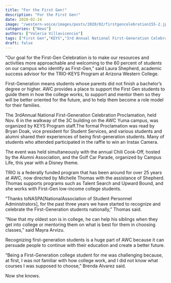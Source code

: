```yaml
---
title: "For the First Gen!"
description: "For the First Gen!"
date: 2020-02-24
image: "/western-voice/images/posts/2020/02/firstgencelebration155-2.jpg"
categories: ["News"]
authors: ["Valeria Villavicencio"]
tags: ["First Gen","KEYS","3rd Annual National First-Generation Celebration Proclamation"]
draft: false
---
```

“Our goal for the First-Gen Celebration is to make our resources and activities more approachable and welcoming to the 60 percent of students on our campus who identify as First-Gen,” said Laura Shepherd, academic success advisor for the TRIO-KEYS Program at Arizona Western College.

First-Generation means students whose parents did not finish a bachelor’s degree or higher. AWC provides a place to support the First Gen students to guide them in how the college works, to support and mentor them so they will be better oriented for the future, and to help them become a role model for their families.

The 3rdAnnual National First-Generation Celebration Proclamation, held Nov. 6 in the walkway of the 3C building on the AWC Yuma campus, was organized by KEYS Program staff.The formal Proclamation was read by Bryan Doak, vice president for Student Services, and various students and alumni shared their experiences of being first-generation students. Many of students who attended participated in the raffle to win an Instax Camera.

The event was held simultaneously with the annual Chili Cook-Off, hosted by the Alumni Association, and the Golf Car Parade, organized by Campus Life, this year with a Disney theme.

TRIO is a federally funded program that has been around for over 25 years at AWC, now directed by Michelle Thomas with the assistance of Shepherd. Thomas supports programs such as Talent Search and Upward Bound, and she works with First-Gen low-income college students.

“Thanks toNASPA[NationalAssociation of Student Personnel Administrators], for the past three years we have started to recognize and celebrate the First-Generation students nationally,” Thomas said.

“Now that my oldest son is in college, he can help his siblings when they get into college or mentoring them on what is best for them in choosing classes,” said Mayra Arvizu.

Recognizing first-generation students is a huge part of AWC because it can persuade people to continue with their education and create a better future.

“Being a First-Generation college student for me was challenging because, at first, I was not familiar with how college work, and I did not know what courses I was supposed to choose,” Brenda Alvarez said.

Now she knows.